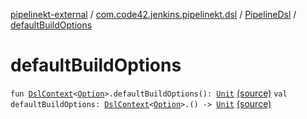 [pipelinekt-external](../../index.md) / [com.code42.jenkins.pipelinekt.dsl](../index.md) / [PipelineDsl](index.md) / [defaultBuildOptions](./default-build-options.md)

# defaultBuildOptions

`fun `[`DslContext`](../-dsl-context/index.md)`<`[`Option`](../../com.code42.jenkins.pipelinekt.core/-option.md)`>.defaultBuildOptions(): `[`Unit`](https://kotlinlang.org/api/latest/jvm/stdlib/kotlin/-unit/index.html) [(source)](https://github.com/code42/pipelinekt/tree/master/dsl/src/main/kotlin/com/code42/jenkins/pipelinekt/dsl/PipelineDsl.kt#L69)
`val defaultBuildOptions: `[`DslContext`](../-dsl-context/index.md)`<`[`Option`](../../com.code42.jenkins.pipelinekt.core/-option.md)`>.() -> `[`Unit`](https://kotlinlang.org/api/latest/jvm/stdlib/kotlin/-unit/index.html) [(source)](https://github.com/code42/pipelinekt/tree/master/dsl/src/main/kotlin/com/code42/jenkins/pipelinekt/dsl/PipelineDsl.kt#L37)